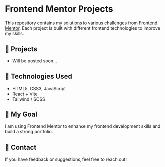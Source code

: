 # Frontend Mentor Projects  

This repository contains my solutions to various challenges from [Frontend Mentor](https://www.frontendmentor.io/). Each project is built with different frontend technologies to improve my skills.  

## 📌 Projects  
- Will be posted soon... 

## 🚀 Technologies Used  
- HTML5, CSS3, JavaScript  
- React + Vite  
- Tailwind / SCSS   

## 🎯 My Goal  
I am using Frontend Mentor to enhance my frontend development skills and build a strong portfolio.  

## 📩 Contact  
If you have feedback or suggestions, feel free to reach out!  
